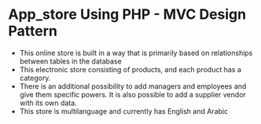 # App_store Using PHP - MVC Design Pattern
* This online store is built in a way that is primarily based on relationships
between tables in the database
* This electronic store consisting of products, and each product has a
category.
* There is an additional possibility to add managers and employees and
give them specific powers. It is also possible to add a supplier vendor
with its own data.
* This store is multilanguage and currently has English and Arabic
